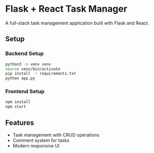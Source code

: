 # Flask + React Task Manager

A full-stack task management application built with Flask and React.

## Setup

### Backend Setup
```bash
python3 -m venv venv
source venv/bin/activate
pip install -r requirements.txt
python app.py
```

### Frontend Setup
```bash
npm install
npm start
```

## Features

- Task management with CRUD operations
- Comment system for tasks
- Modern responsive UI
